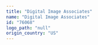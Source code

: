 ```yaml
---
title: "Digital Image Associates"
name: "Digital Image Associates"
id: "76068"
logo_path: "null"
origin_country: "US"
---
```

